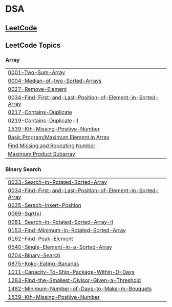# DSA

## [LeetCode](https://leetcode.com/u/mdsamiahmad/)

## LeetCode Topics

### Array

|   |
|---|
| [0001-Two-Sum-Array](https://github.com/Mehmat-01/DSA/tree/main/0001-Two-Sum-Array) |
| [0004-Median-of-two-Sorted-Arrays](https://github.com/Mehmat-01/DSA/tree/main/0004-Median-of-two-Sorted-Arrays) |
| [0027-Remove-Element](https://github.com/Mehmat-01/DSA/tree/main/0027-Remove-Element)
| [0034-Find-First-and-Last-Position-of-Element-in-Sorted-Array](https://github.com/Mehmat-01/DSA/tree/main/0034-Find-First-and-Last-Position-of-Element-in-Sorted-Array) |
| [0217-Contains-Duplicate](https://github.com/Mehmat-01/DSA/tree/main/0217-Contains-Duplicate) |
| [0219-Contains-Duplicate-II](https://github.com/Mehmat-01/DSA/tree/main/0219-Contains-Duplicate-II) |
| [1539-Kth-Missing-Positive-Number](https://github.com/Mehmat-01/DSA/tree/main/1539-Kth-Missing-Positive-Number) |
| [Basic Program/Maximum Element in Array](https://github.com/Mehmat-01/DSA/tree/main/Basic%20Program/Maximum%20Element%20in%20Array) |
| [Find Missing and Repeating Number](https://github.com/Mehmat-01/DSA/tree/main/Find%20Missing%20and%20Repeating%20Number) |
| [Maximum Product Subarray](https://github.com/Mehmat-01/DSA/tree/main/Maximum%20Product%20Subarray) |

### Binary Search

|   |
|---|
| [0033-Search-in-Rotated-Sorted-Array](https://github.com/Mehmat-01/DSA/tree/main/0033-Search-in-Rotated-Sorted-Array) |
| [0034-Find-First-and-Last-Position-of-Element-in-Sorted-Array](https://github.com/Mehmat-01/DSA/tree/main/0034-Find-First-and-Last-Position-of-Element-in-Sorted-Array) |
| [0035-Serach-Insert-Position](https://github.com/Mehmat-01/DSA/tree/main/0035-Serach-Insert-Position) |
| [0069-Sqrt(x)](https://github.com/Mehmat-01/DSA/tree/main/0069-Sqrt(x)) |
| [0081-Search-in-Rotated-Sorted-Array-II](https://github.com/Mehmat-01/DSA/tree/main/0081-Search-in-Rotated-Sorted-Array-II) |
| [0153-Find-Minimum-in-Rotated-Sorted-Array](https://github.com/Mehmat-01/DSA/tree/main/0153-Find-Minimum-in-Rotated-Sorted-Array) |
| [0162-Find-Peak-Element](https://github.com/Mehmat-01/DSA/tree/main/0162-Find-Peak-Element) |
| [0540-Single-Element-in-a-Sorted-Array](https://github.com/Mehmat-01/DSA/tree/main/0540-Single-Element-in-a-Sorted-Array) |
| [0704-Binary-Search](https://github.com/Mehmat-01/DSA/tree/main/0704-Binary-Search) |
| [0875-Koko-Eating-Bananas](https://github.com/Mehmat-01/DSA/tree/main/0875-Koko-Eating-Bananas) |
| [1011-Capacity-To-Ship-Package-Within-D-Days](https://github.com/Mehmat-01/DSA/tree/main/1011-Capacity-To-Ship-Package-Within-D-Days) |
| [1283-Find-the-Smallest-Divisor-Given-a-Threshold](https://github.com/Mehmat-01/DSA/tree/main/1283-Find-the-Smallest-Divisor-Given-a-Threshold) |
| [1482-Minimum-Number-of-Days-to-Make-m-Bouquets](https://github.com/Mehmat-01/DSA/tree/main/1482-Minimum-Number-of-Days-to-Make-m-Bouquets) |
| [1539-Kth-Missing-Positive-Number](https://github.com/Mehmat-01/DSA/tree/main/1539-Kth-Missing-Positive-Number) |
